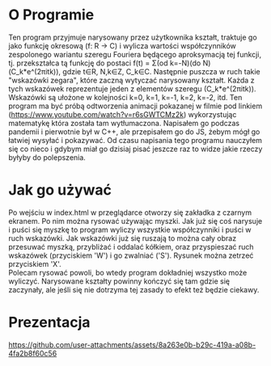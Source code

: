 # O Programie

Ten program przyjmuje narysowany przez użytkownika kształt, traktuje go jako
funkcję okresową (f: R -> C) i wylicza wartości współczynników zespolonego
wariantu szeregu Fouriera będącego aproksymacją tej funkcji, tj. przekształca
tą funkcję do postaci f(t) = Σ(od k=-N)(do N) (C_k\*e^(2πitk)), gdzie t∈R,
N,k∈Z, C_k∈C. Następnie puszcza w ruch takie "wskazówki zegara", które zaczną
wytyczać narysowany kształt. Każda z tych wskazówek reprezentuje jeden z
elementów szeregu (C_k\*e^(2πitk)). Wskazówki są ułożone w kolejności k=0, k=1,
k=-1, k=2, k=-2, itd. Ten program ma być próbą odtworzenia animacji pokazanej w
filmie pod linkiem (https://www.youtube.com/watch?v=r6sGWTCMz2k) wykorzystując
matematykę która została tam wytłumaczona. Napisałem go podczas pandemii i
pierwotnie był w C++, ale przepisałem go do JS, żebym mógł go łatwiej wysyłać i
pokazywać. Od czasu napisania tego programu nauczyłem się co nieco i gdybym miał
go dzisiaj pisać jeszcze raz to widze jakie rzeczy byłyby do polepszenia.

# Jak go używać

Po wejściu w index.html w przeglądarce otworzy się zakładka z czarnym ekranem.
Po nim można rysować używając myszki. Jak już się coś narysuje i puści się
myszkę to program wyliczy wszystkie współczynniki i puści w ruch wskazówki. Jak
wskazówki już się ruszają to można cały obraz przesuwać myszką, przybliżać i
oddalać kółkiem, oraz przyspieszać ruch wskazówek (przyciskiem 'W') i go
zwalniać ('S'). Rysunek można zetrzeć przyciskiem 'X'.<br>
Polecam rysować powoli, bo wtedy program dokładniej wszystko może wyliczyć.
Narysowane kształty powinny kończyć się tam gdzie się zaczynały, ale jeśli się
nie dotrzyma tej zasady to efekt też będzie ciekawy.

# Prezentacja

https://github.com/user-attachments/assets/8a263e0b-b29c-419a-a08b-4fa2b8f60c56
